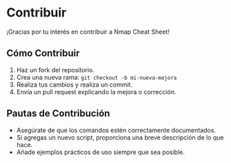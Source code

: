 # Contribuir

¡Gracias por tu interés en contribuir a Nmap Cheat Sheet!

## Cómo Contribuir

1. Haz un fork del repositorio.
2. Crea una nueva rama: `git checkout -b mi-nueva-mejora`
3. Realiza tus cambios y realiza un commit.
4. Envía un pull request explicando la mejora o corrección.

## Pautas de Contribución

- Asegúrate de que los comandos estén correctamente documentados.
- Si agregas un nuevo script, proporciona una breve descripción de lo que hace.
- Añade ejemplos prácticos de uso siempre que sea posible.
